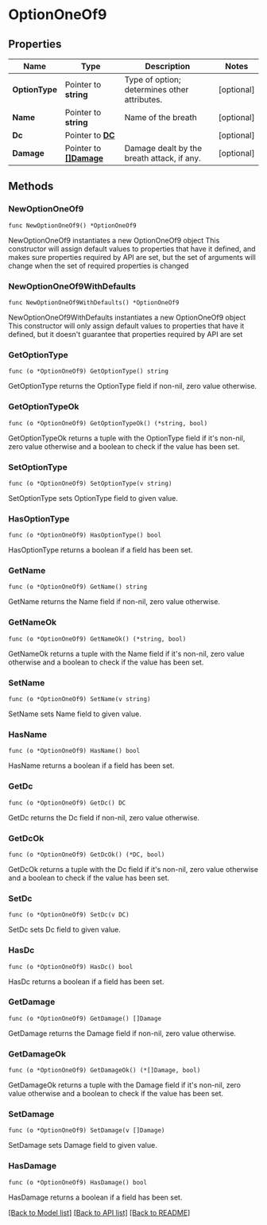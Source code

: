 # OptionOneOf9

## Properties

Name | Type | Description | Notes
------------ | ------------- | ------------- | -------------
**OptionType** | Pointer to **string** | Type of option; determines other attributes. | [optional] 
**Name** | Pointer to **string** | Name of the breath | [optional] 
**Dc** | Pointer to [**DC**](DC.md) |  | [optional] 
**Damage** | Pointer to [**[]Damage**](Damage.md) | Damage dealt by the breath attack, if any. | [optional] 

## Methods

### NewOptionOneOf9

`func NewOptionOneOf9() *OptionOneOf9`

NewOptionOneOf9 instantiates a new OptionOneOf9 object
This constructor will assign default values to properties that have it defined,
and makes sure properties required by API are set, but the set of arguments
will change when the set of required properties is changed

### NewOptionOneOf9WithDefaults

`func NewOptionOneOf9WithDefaults() *OptionOneOf9`

NewOptionOneOf9WithDefaults instantiates a new OptionOneOf9 object
This constructor will only assign default values to properties that have it defined,
but it doesn't guarantee that properties required by API are set

### GetOptionType

`func (o *OptionOneOf9) GetOptionType() string`

GetOptionType returns the OptionType field if non-nil, zero value otherwise.

### GetOptionTypeOk

`func (o *OptionOneOf9) GetOptionTypeOk() (*string, bool)`

GetOptionTypeOk returns a tuple with the OptionType field if it's non-nil, zero value otherwise
and a boolean to check if the value has been set.

### SetOptionType

`func (o *OptionOneOf9) SetOptionType(v string)`

SetOptionType sets OptionType field to given value.

### HasOptionType

`func (o *OptionOneOf9) HasOptionType() bool`

HasOptionType returns a boolean if a field has been set.

### GetName

`func (o *OptionOneOf9) GetName() string`

GetName returns the Name field if non-nil, zero value otherwise.

### GetNameOk

`func (o *OptionOneOf9) GetNameOk() (*string, bool)`

GetNameOk returns a tuple with the Name field if it's non-nil, zero value otherwise
and a boolean to check if the value has been set.

### SetName

`func (o *OptionOneOf9) SetName(v string)`

SetName sets Name field to given value.

### HasName

`func (o *OptionOneOf9) HasName() bool`

HasName returns a boolean if a field has been set.

### GetDc

`func (o *OptionOneOf9) GetDc() DC`

GetDc returns the Dc field if non-nil, zero value otherwise.

### GetDcOk

`func (o *OptionOneOf9) GetDcOk() (*DC, bool)`

GetDcOk returns a tuple with the Dc field if it's non-nil, zero value otherwise
and a boolean to check if the value has been set.

### SetDc

`func (o *OptionOneOf9) SetDc(v DC)`

SetDc sets Dc field to given value.

### HasDc

`func (o *OptionOneOf9) HasDc() bool`

HasDc returns a boolean if a field has been set.

### GetDamage

`func (o *OptionOneOf9) GetDamage() []Damage`

GetDamage returns the Damage field if non-nil, zero value otherwise.

### GetDamageOk

`func (o *OptionOneOf9) GetDamageOk() (*[]Damage, bool)`

GetDamageOk returns a tuple with the Damage field if it's non-nil, zero value otherwise
and a boolean to check if the value has been set.

### SetDamage

`func (o *OptionOneOf9) SetDamage(v []Damage)`

SetDamage sets Damage field to given value.

### HasDamage

`func (o *OptionOneOf9) HasDamage() bool`

HasDamage returns a boolean if a field has been set.


[[Back to Model list]](../README.md#documentation-for-models) [[Back to API list]](../README.md#documentation-for-api-endpoints) [[Back to README]](../README.md)


